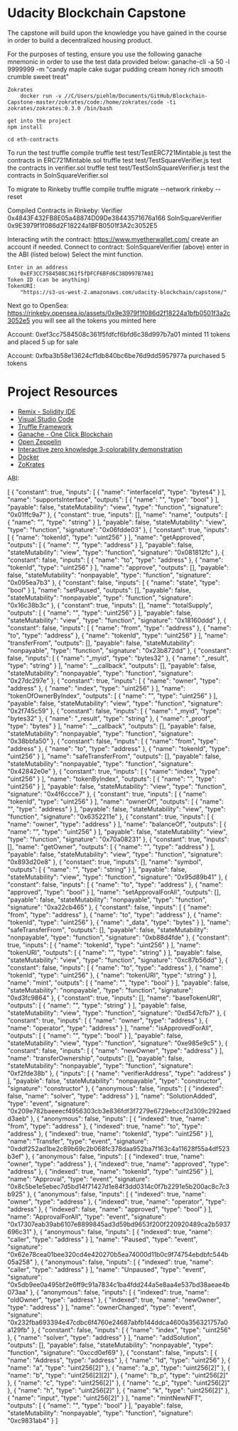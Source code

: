 # Udacity Blockchain Capstone

The capstone will build upon the knowledge you have gained in the course in order to build a decentralized housing product. 

For the purposes of testing, ensure you use the following ganache mnemonic in order to use the test data provided below:
    ganache-cli -a 50 -l 9999999 -m "candy maple cake sugar pudding cream honey rich smooth crumble sweet treat"

    Zokrates
        docker run -v //C/Users/piehlm/Documents/GitHub/Blockchain-Capstone-master/zokrates/code:/home/zokrates/code -ti zokrates/zokrates:0.3.0 /bin/bash

    get into the project
    npm install

    cd eth-contracts
To run the test
    truffle compile
    truffle test test/TestERC721Mintable.js
        test the contracts in ERC721Mintable.sol
    truffle test test/TestSquareVerifier.js
        test the contracts in verifier.sol
    truffle test test/TestSolnSquareVerifier.js
        test the contracts in SolnSquareVerifier.sol

To migrate to Rinkeby
    truffle compile
    truffle migrate --network rinkeby --reset

Compiled Contracts in Rinkeby:
Verifier
    0x4843F432FB8E05a48874D09De38443571676a166
SolnSquareVerifier
    0x9E3979f1f086d2F18224a1BFB0501f3A2c3052E5

Interacting wtih the contract:
https://www.myetherwallet.com/
    create an account if needed.
    Connect to contract: SolnSquareVerifier (above)
    enter in the ABI (listed below)
    Select the mint function.

    Enter in an address 
        0xEF3CC7584508C361f5fDFCF6BFd6C38D997B7A01
    Token ID (can be anything)
    TokenURI:
        "https://s3-us-west-2.amazonaws.com/udacity-blockchain/capstone/"

Next go to OpenSea:
    https://rinkeby.opensea.io/assets/0x9e3979f1f086d2f18224a1bfb0501f3a2c3052e5
    you will see all the tokens you minted here

Account:  0xef3cc7584508c361f5fdfcf6bfd6c38d997b7a01
    minted 11 tokens and placed 5 up for sale
    
Account:  0xfba3b58e13624cf1db840bc6be76d9dd5957977a
    purchased 5 tokens

# Project Resources

* [Remix - Solidity IDE](https://remix.ethereum.org/)
* [Visual Studio Code](https://code.visualstudio.com/)
* [Truffle Framework](https://truffleframework.com/)
* [Ganache - One Click Blockchain](https://truffleframework.com/ganache)
* [Open Zeppelin ](https://openzeppelin.org/)
* [Interactive zero knowledge 3-colorability demonstration](http://web.mit.edu/~ezyang/Public/graph/svg.html)
* [Docker](https://docs.docker.com/install/)
* [ZoKrates](https://github.com/Zokrates/ZoKrates)

ABI:

[
    {
      "constant": true,
      "inputs": [
        {
          "name": "interfaceId",
          "type": "bytes4"
        }
      ],
      "name": "supportsInterface",
      "outputs": [
        {
          "name": "",
          "type": "bool"
        }
      ],
      "payable": false,
      "stateMutability": "view",
      "type": "function",
      "signature": "0x01ffc9a7"
    },
    {
      "constant": true,
      "inputs": [],
      "name": "name",
      "outputs": [
        {
          "name": "",
          "type": "string"
        }
      ],
      "payable": false,
      "stateMutability": "view",
      "type": "function",
      "signature": "0x06fdde03"
    },
    {
      "constant": true,
      "inputs": [
        {
          "name": "tokenId",
          "type": "uint256"
        }
      ],
      "name": "getApproved",
      "outputs": [
        {
          "name": "",
          "type": "address"
        }
      ],
      "payable": false,
      "stateMutability": "view",
      "type": "function",
      "signature": "0x081812fc"
    },
    {
      "constant": false,
      "inputs": [
        {
          "name": "to",
          "type": "address"
        },
        {
          "name": "tokenId",
          "type": "uint256"
        }
      ],
      "name": "approve",
      "outputs": [],
      "payable": false,
      "stateMutability": "nonpayable",
      "type": "function",
      "signature": "0x095ea7b3"
    },
    {
      "constant": false,
      "inputs": [
        {
          "name": "state",
          "type": "bool"
        }
      ],
      "name": "setPaused",
      "outputs": [],
      "payable": false,
      "stateMutability": "nonpayable",
      "type": "function",
      "signature": "0x16c38b3c"
    },
    {
      "constant": true,
      "inputs": [],
      "name": "totalSupply",
      "outputs": [
        {
          "name": "",
          "type": "uint256"
        }
      ],
      "payable": false,
      "stateMutability": "view",
      "type": "function",
      "signature": "0x18160ddd"
    },
    {
      "constant": false,
      "inputs": [
        {
          "name": "from",
          "type": "address"
        },
        {
          "name": "to",
          "type": "address"
        },
        {
          "name": "tokenId",
          "type": "uint256"
        }
      ],
      "name": "transferFrom",
      "outputs": [],
      "payable": false,
      "stateMutability": "nonpayable",
      "type": "function",
      "signature": "0x23b872dd"
    },
    {
      "constant": false,
      "inputs": [
        {
          "name": "_myid",
          "type": "bytes32"
        },
        {
          "name": "_result",
          "type": "string"
        }
      ],
      "name": "__callback",
      "outputs": [],
      "payable": false,
      "stateMutability": "nonpayable",
      "type": "function",
      "signature": "0x27dc297e"
    },
    {
      "constant": true,
      "inputs": [
        {
          "name": "owner",
          "type": "address"
        },
        {
          "name": "index",
          "type": "uint256"
        }
      ],
      "name": "tokenOfOwnerByIndex",
      "outputs": [
        {
          "name": "",
          "type": "uint256"
        }
      ],
      "payable": false,
      "stateMutability": "view",
      "type": "function",
      "signature": "0x2f745c59"
    },
    {
      "constant": false,
      "inputs": [
        {
          "name": "_myid",
          "type": "bytes32"
        },
        {
          "name": "_result",
          "type": "string"
        },
        {
          "name": "_proof",
          "type": "bytes"
        }
      ],
      "name": "__callback",
      "outputs": [],
      "payable": false,
      "stateMutability": "nonpayable",
      "type": "function",
      "signature": "0x38bbfa50"
    },
    {
      "constant": false,
      "inputs": [
        {
          "name": "from",
          "type": "address"
        },
        {
          "name": "to",
          "type": "address"
        },
        {
          "name": "tokenId",
          "type": "uint256"
        }
      ],
      "name": "safeTransferFrom",
      "outputs": [],
      "payable": false,
      "stateMutability": "nonpayable",
      "type": "function",
      "signature": "0x42842e0e"
    },
    {
      "constant": true,
      "inputs": [
        {
          "name": "index",
          "type": "uint256"
        }
      ],
      "name": "tokenByIndex",
      "outputs": [
        {
          "name": "",
          "type": "uint256"
        }
      ],
      "payable": false,
      "stateMutability": "view",
      "type": "function",
      "signature": "0x4f6ccce7"
    },
    {
      "constant": true,
      "inputs": [
        {
          "name": "tokenId",
          "type": "uint256"
        }
      ],
      "name": "ownerOf",
      "outputs": [
        {
          "name": "",
          "type": "address"
        }
      ],
      "payable": false,
      "stateMutability": "view",
      "type": "function",
      "signature": "0x6352211e"
    },
    {
      "constant": true,
      "inputs": [
        {
          "name": "owner",
          "type": "address"
        }
      ],
      "name": "balanceOf",
      "outputs": [
        {
          "name": "",
          "type": "uint256"
        }
      ],
      "payable": false,
      "stateMutability": "view",
      "type": "function",
      "signature": "0x70a08231"
    },
    {
      "constant": true,
      "inputs": [],
      "name": "getOwner",
      "outputs": [
        {
          "name": "",
          "type": "address"
        }
      ],
      "payable": false,
      "stateMutability": "view",
      "type": "function",
      "signature": "0x893d20e8"
    },
    {
      "constant": true,
      "inputs": [],
      "name": "symbol",
      "outputs": [
        {
          "name": "",
          "type": "string"
        }
      ],
      "payable": false,
      "stateMutability": "view",
      "type": "function",
      "signature": "0x95d89b41"
    },
    {
      "constant": false,
      "inputs": [
        {
          "name": "to",
          "type": "address"
        },
        {
          "name": "approved",
          "type": "bool"
        }
      ],
      "name": "setApprovalForAll",
      "outputs": [],
      "payable": false,
      "stateMutability": "nonpayable",
      "type": "function",
      "signature": "0xa22cb465"
    },
    {
      "constant": false,
      "inputs": [
        {
          "name": "from",
          "type": "address"
        },
        {
          "name": "to",
          "type": "address"
        },
        {
          "name": "tokenId",
          "type": "uint256"
        },
        {
          "name": "_data",
          "type": "bytes"
        }
      ],
      "name": "safeTransferFrom",
      "outputs": [],
      "payable": false,
      "stateMutability": "nonpayable",
      "type": "function",
      "signature": "0xb88d4fde"
    },
    {
      "constant": true,
      "inputs": [
        {
          "name": "tokenId",
          "type": "uint256"
        }
      ],
      "name": "tokenURI",
      "outputs": [
        {
          "name": "",
          "type": "string"
        }
      ],
      "payable": false,
      "stateMutability": "view",
      "type": "function",
      "signature": "0xc87b56dd"
    },
    {
      "constant": false,
      "inputs": [
        {
          "name": "to",
          "type": "address"
        },
        {
          "name": "tokenId",
          "type": "uint256"
        },
        {
          "name": "tokenURI",
          "type": "string"
        }
      ],
      "name": "mint",
      "outputs": [
        {
          "name": "",
          "type": "bool"
        }
      ],
      "payable": false,
      "stateMutability": "nonpayable",
      "type": "function",
      "signature": "0xd3fc9864"
    },
    {
      "constant": true,
      "inputs": [],
      "name": "baseTokenURI",
      "outputs": [
        {
          "name": "",
          "type": "string"
        }
      ],
      "payable": false,
      "stateMutability": "view",
      "type": "function",
      "signature": "0xd547cfb7"
    },
    {
      "constant": true,
      "inputs": [
        {
          "name": "owner",
          "type": "address"
        },
        {
          "name": "operator",
          "type": "address"
        }
      ],
      "name": "isApprovedForAll",
      "outputs": [
        {
          "name": "",
          "type": "bool"
        }
      ],
      "payable": false,
      "stateMutability": "view",
      "type": "function",
      "signature": "0xe985e9c5"
    },
    {
      "constant": false,
      "inputs": [
        {
          "name": "newOwner",
          "type": "address"
        }
      ],
      "name": "transferOwnership",
      "outputs": [],
      "payable": false,
      "stateMutability": "nonpayable",
      "type": "function",
      "signature": "0xf2fde38b"
    },
    {
      "inputs": [
        {
          "name": "verifierAddress",
          "type": "address"
        }
      ],
      "payable": false,
      "stateMutability": "nonpayable",
      "type": "constructor",
      "signature": "constructor"
    },
    {
      "anonymous": false,
      "inputs": [
        {
          "indexed": false,
          "name": "solver",
          "type": "address"
        }
      ],
      "name": "SolutionAdded",
      "type": "event",
      "signature": "0x209e782baeeecf4956303cb3e836fdf3f7279e6729ebccf2d309c292aedd3aeb"
    },
    {
      "anonymous": false,
      "inputs": [
        {
          "indexed": true,
          "name": "from",
          "type": "address"
        },
        {
          "indexed": true,
          "name": "to",
          "type": "address"
        },
        {
          "indexed": true,
          "name": "tokenId",
          "type": "uint256"
        }
      ],
      "name": "Transfer",
      "type": "event",
      "signature": "0xddf252ad1be2c89b69c2b068fc378daa952ba7f163c4a11628f55a4df523b3ef"
    },
    {
      "anonymous": false,
      "inputs": [
        {
          "indexed": true,
          "name": "owner",
          "type": "address"
        },
        {
          "indexed": true,
          "name": "approved",
          "type": "address"
        },
        {
          "indexed": true,
          "name": "tokenId",
          "type": "uint256"
        }
      ],
      "name": "Approval",
      "type": "event",
      "signature": "0x8c5be1e5ebec7d5bd14f71427d1e84f3dd0314c0f7b2291e5b200ac8c7c3b925"
    },
    {
      "anonymous": false,
      "inputs": [
        {
          "indexed": true,
          "name": "owner",
          "type": "address"
        },
        {
          "indexed": true,
          "name": "operator",
          "type": "address"
        },
        {
          "indexed": false,
          "name": "approved",
          "type": "bool"
        }
      ],
      "name": "ApprovalForAll",
      "type": "event",
      "signature": "0x17307eab39ab6107e8899845ad3d59bd9653f200f220920489ca2b5937696c31"
    },
    {
      "anonymous": false,
      "inputs": [
        {
          "indexed": true,
          "name": "caller",
          "type": "address"
        }
      ],
      "name": "Paused",
      "type": "event",
      "signature": "0x62e78cea01bee320cd4e420270b5ea74000d11b0c9f74754ebdbfc544b05a258"
    },
    {
      "anonymous": false,
      "inputs": [
        {
          "indexed": true,
          "name": "caller",
          "type": "address"
        }
      ],
      "name": "Unpaused",
      "type": "event",
      "signature": "0x5db9ee0a495bf2e6ff9c91a7834c1ba4fdd244a5e8aa4e537bd38aeae4b073aa"
    },
    {
      "anonymous": false,
      "inputs": [
        {
          "indexed": true,
          "name": "oldOwner",
          "type": "address"
        },
        {
          "indexed": true,
          "name": "newOwner",
          "type": "address"
        }
      ],
      "name": "ownerChanged",
      "type": "event",
      "signature": "0x232fba693394e47cdbc6f4760e24687abfb144ddca4600a356321757a0a129fb"
    },
    {
      "constant": false,
      "inputs": [
        {
          "name": "index",
          "type": "uint256"
        },
        {
          "name": "solver",
          "type": "address"
        }
      ],
      "name": "addSolution",
      "outputs": [],
      "payable": false,
      "stateMutability": "nonpayable",
      "type": "function",
      "signature": "0xccd0ef69"
    },
    {
      "constant": false,
      "inputs": [
        {
          "name": "Address",
          "type": "address"
        },
        {
          "name": "Id",
          "type": "uint256"
        },
        {
          "name": "a",
          "type": "uint256[2]"
        },
        {
          "name": "a_p",
          "type": "uint256[2]"
        },
        {
          "name": "b",
          "type": "uint256[2][2]"
        },
        {
          "name": "b_p",
          "type": "uint256[2]"
        },
        {
          "name": "c",
          "type": "uint256[2]"
        },
        {
          "name": "c_p",
          "type": "uint256[2]"
        },
        {
          "name": "h",
          "type": "uint256[2]"
        },
        {
          "name": "k",
          "type": "uint256[2]"
        },
        {
          "name": "input",
          "type": "uint256[2]"
        }
      ],
      "name": "mintNewNFT",
      "outputs": [
        {
          "name": "",
          "type": "bool"
        }
      ],
      "payable": false,
      "stateMutability": "nonpayable",
      "type": "function",
      "signature": "0xc9831ab4"
    }
  ]